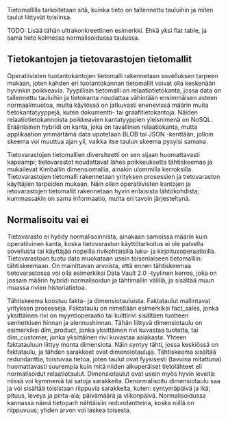 Tietomallilla tarkoitetaan sitä, kuinka tieto on tallennettu tauluihin ja miten taulut liittyvät toisiinsa.

TODO: Lisää tähän ultrakonkreettinen esimerkki. Ehkä yksi flat table, ja sama tieto kolmessa normalisoidussa taulussa.



## Tietokantojen ja tietovarastojen tietomallit

Operatiivisten tuotantokantojen tietomalli rakennetaan sovelluksen tarpeen mukaan, joten kahden eri tuotantokannan tietomallit voivat olla keskenään hyvinkin poikkeavia. Tyypillisin tietomalli on relaatiotietokanta, jossa data on tallennettu tauluihin ja tietokanta noudattaa vähintään ensimmäisen asteen normaalimuotoa, mutta käytössä on jatkuvasti enenevissä määrin muita tietokantatyyppejä, kuten dokumentti- tai graafitietokantoja. Näiden relaatiotietokannoista poikkeavien kantatyyppien yleisnimenä on NoSQL. Eräänlainen hybridi on kanta, joka on tavallinen relaatiokanta, mutta applikaation ymmärtämä data upotetaan BLOB tai JSON -kenttään, jolloin skeema voi muuttua ajan yli, vaikka itse taulun skeema pysyisi samana.

Tietovarastojen tietomallien diversiteetti on sen sijaan huomattavasti kapeampi; tietovarastot noudattavat lähes poikkeuksetta tähtiskeemaa ja mukailevat Kimballin dimensiomallia, ainakin ulommilla kerroksilla. Tietovarastojen tietomalli rakennetaan yrityksen prosessien ja tietovaraston käyttäjien tarpeiden mukaan. Näin ollen operatiivisten kantojen ja ietovarastojen tietomallit rakennetaan hyvin erilaisista lähtökohdista; kummassakin on sama informaatio, mutta eri tavoin järjesteltynä.



## Normalisoitu vai ei

Tietovarasto ei hyödy normalisoinnista, ainakaan samoissa määrin kuin operatiivinen kanta, koska tietovaraston käyttötarkoitus ei ole palvella sovellusta tai käyttäjää nopeilla rivikohtaisilla luku- ja kirjoitusoperaatioilla. Tietovarastoon tuotu data muokataan usein toisenlaiseen tietomalliin: tähtiskeemaan. On mainittavan arvoista, että ennen tähtiskeemaa tietovarastossa voi olla esimerkiksi Data Vault 2.0 -tyylinen kerros, joka on jossain määrin hybridi normalisoidun ja tähtimallin välillä, ja sisältää muun muassa rivien historiatietoa.

Tähtiskeema koostuu fakta- ja dimensiotauluista. Faktataulut mallintavat yrityksen prosesseja. Faktataulu on nimeltään esimerkiksi  fact_sales, jonka yksittäinen rivi on myyntioperaatio tai kuittirivi sisältäen tuotteen senhetkisen hinnan ja alennushinnan. Tähän liittyvä dimensiotaulu on esimerkiksi dim_product, jonka  yksittäinen rivi kuvastaa tuotetta, tai dim_customer, jonka yksittäinen rivi kuvastaa asiakasta.  Yhteen faktatauluun liittyy monta dimensiota. Näin syntyy tähti, jossa keskiössä on faktataulu, ja  tähden sarakkeet ovat dimensiotauluja. Tähtiskeema sisältää redundanttia, toistuvaa tietoa, joten taulut ovat fyysisesti (tavuina mitattuna) huomattavasti suurempia kuin mitä niiden alkuperäiset tietolähteet eli normalisoidut relaatiotaulut. Dimensiotaulut ovat usein myös hyvin leveitä:  niissä voi kymmeniä tai satoja sarakkeita. Denormalisoitu dimensiotaulu saa ja voi sisältää toisistaan riippuvia sarakkeita, kuten: syntymäpäivä ja ikä; pituus, leveys ja pinta-ala; päivämäärä ja  viikonpäivä. Normalisoidussa kannassa nämä tietoparit nähtäisiin redundantteina, koska niillä on riippuvuus; yhden arvon voi laskea toisesta.